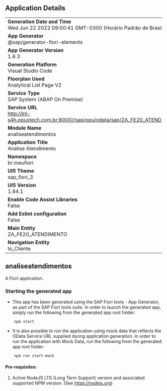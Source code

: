## Application Details
|               |
| ------------- |
|**Generation Date and Time**<br>Wed Jun 22 2022 09:00:41 GMT-0300 (Horário Padrão de Brasília)|
|**App Generator**<br>@sap/generator-fiori-elements|
|**App Generator Version**<br>1.6.3|
|**Generation Platform**<br>Visual Studio Code|
|**Floorplan Used**<br>Analytical List Page V2|
|**Service Type**<br>SAP System (ABAP On Premise)|
|**Service URL**<br>http://lnl-s4h.opustech.com.br:8000//sap/opu/odata/sap/ZA_FE20_ATENDIMENTO_CDS
|**Module Name**<br>analiseatendimentos|
|**Application Title**<br>Analise Atendimento|
|**Namespace**<br>br.meufiori|
|**UI5 Theme**<br>sap_fiori_3|
|**UI5 Version**<br>1.84.1|
|**Enable Code Assist Libraries**<br>False|
|**Add Eslint configuration**<br>False|
|**Main Entity**<br>ZA_FE20_ATENDIMENTO|
|**Navigation Entity**<br>to_Cliente|

## analiseatendimentos

A Fiori application.

### Starting the generated app

-   This app has been generated using the SAP Fiori tools - App Generator, as part of the SAP Fiori tools suite.  In order to launch the generated app, simply run the following from the generated app root folder:

```
    npm start
```

- It is also possible to run the application using mock data that reflects the OData Service URL supplied during application generation.  In order to run the application with Mock Data, run the following from the generated app root folder:

```
    npm run start-mock
```

#### Pre-requisites:

1. Active NodeJS LTS (Long Term Support) version and associated supported NPM version.  (See https://nodejs.org)


